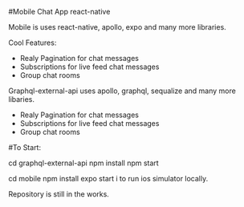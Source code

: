 #Mobile Chat App react-native

Mobile is uses react-native, apollo, expo and many more libraries.

Cool Features:
- Realy Pagination for chat messages
- Subscriptions for live feed chat messages
- Group chat rooms

Graphql-external-api uses apollo, graphql, sequalize and many more libaries. 
- Realy Pagination for chat messages
- Subscriptions for live feed chat messages
- Group chat rooms

#To Start: 

cd graphql-external-api 
npm install
npm start

cd mobile
npm install
expo start 
i to run ios simulator locally. 

Repository is still in the works. 
